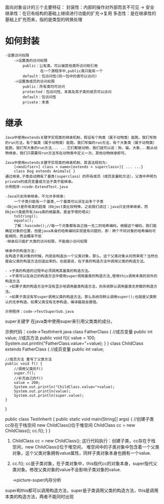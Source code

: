 面向对象设计的三个主要特征：
    封装性：内部的操作对外部而言不可见 -> 安全
    继承性：在已有结构的基础上继续进行功能的扩充->复用
    多态性：是在继承性的基础上扩充而来，指的是类型的转换处理
# 如何封装
    ·设置访问权限
        ->设置类的访问权限
            public：公有类，可以被其他类所访问和引用
                    在一个源程序中,public类只能有一个
            default：包访问性(同一包中的类可以访问)
        ->设置类成员的访问权限
            public：所有类均可访问
            protected：包访问性、本类及其子类的成员可以访问
            default：包访问性
            private：本类

# 继承
    Java中使用extends关键字实现类的继承机制，假设有个狗类（属于动物类）能跑，我们写狗的run方法，有个猫类（属于动物类）能跑，我们写猫的run方法，有个大象类（属于动物类）能跑，我们写大象的run方法... ...它们都是动物，我们就可以说：狗，猫，大象...都从动物继承，我们只需要将run方法写在动物类中定义一次，其他动物继承即可。
    
    Java中使用extends关键字实现类的继承机制，其语法规则为:
        [<modifier>] class < name>[extends < superclass>]{ ... ...}
        class Dog extends Animals{ }
    通过继承,子类自动拥有了基类(superclass）的所有成员（成员变量和方法），父类中声明为private的成员变量或方法子类不能继承。
    示例程序->code-ExtendTest.java

    ·Java只支持单继承，不允许多继承:
        一个子类只能有一个基类,一个基类可以派生出多个子类
    ·Object是所有类的超类（Object类比较特殊，之前我们讲过：java只支持单继承，而Object类是所有Java类的根基类，是金字塔的塔尖）
        toString();
        equals();
        了解：hascode();//每一个对象都有自己独一无二的哈希编码，根据这个编码，我们能确定对象的位置，但是java本身的哈希编码实现是有问题的，即：两个不同对象的哈希编码可能相同，而且概率不低
    ·继承后只能扩大类的访问权限，不能缩小访问权限

    继承中的构造方法:
    在构造子类对象的时候，内部会构造出一个父类对象，那么，这个父类对象从何而来呢？当然也是由父类的构造方法创造出来的。也就是说，在子类的构造方法中调用父类的构造方法。

    - >子类的构造的过程中必须调用其基类的构造方法。
    - >子类可以在自己的构造方法中使用super调用基类的构造方法,使用this调用本类的另外的构造方法
    - >如果子类的构造方法中没有显示地调用基类构造方法，则系统默认调用基类无参数的构造方法。
    - >如果子类没有写super调用父类的构造方法，那么系统将默认调用super();也就是父类默认的无参构造，如果父类没有无参构造，编译器就会报错。

    示例程序：code->TestSuperSub.java
    
super关键字
在java类中使用super来引用父类类的成分。

示例代码：code->TestInherit.java
class FatherClass {
    //成员变量
    public int value;
    //成员方法
    public void f(){
        value = 100;
        System.out.println("FatherClass.value="+value);
    }
}
class ChildClass extends FatherClass {
    //成员变量
    public int value;
    
    //成员方法 重写了父类方法
    public void f() {
        //调用父类的f()
        super.f();
        //补充自己的f()
        value = 200;
        System.out.println("ChildClass.value="+value);
        System.out.println(value);
        System.out.println(super.value);
    }
}


public class TestInherit {
    public static void main(String[] args) {
        //创建子类 cc存在于栈空间 new ChildClass()位于堆空间
        ChildClass cc = new ChildClass();
        cc.f();
    }
}

1) ChildClass cc = new ChildClass(); 
   这行代码执行：创建子类，cc存在于栈空间，new ChildClass()位于堆空间，
   堆空间中的子类对象中包含着一个父类对象，这个父类对象拥有value属性，同样子类对象本身也拥有一个value.

2) cc.f(); cc是子类对象，在子类对象中，this指代cc的对象本身，super指代父类对象。修改父类对象的value不会影响子类对象的value.

   ->picture-super内存分析

super和this都可以调用构造方法，super是子类调用父类的构造方法，this是调用本类的构造方法，两者不能同时出现